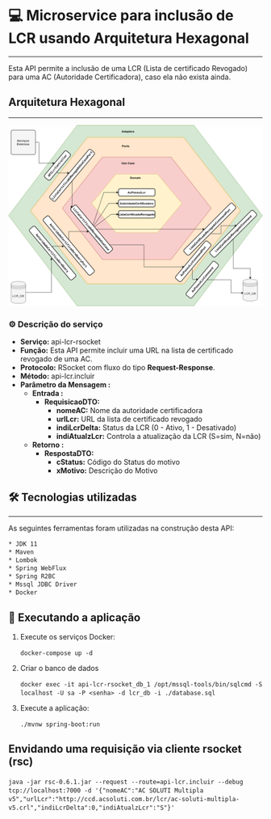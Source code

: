 # 💻 Microservice para inclusão de LCR usando Arquitetura Hexagonal
__________________________________________________________________________________________

Esta API permite a inclusão de uma LCR (Lista de certificado Revogado) para uma AC (Autoridade Certificadora), caso
ela não exista ainda.

## Arquitetura Hexagonal
______________

![Processo principal](./docs/api_lcr_arquitetura.drawio.png)

### ⚙️ Descrição do serviço

- **Serviço:** api-lcr-rsocket
- **Função:** Esta API permite incluir uma URL na lista de certificado revogado de uma AC.
- **Protocolo:** RSocket com fluxo do tipo **Request-Response**.
- **Método:** api-lcr.incluir
- **Parâmetro da Mensagem :**
    - **Entrada :**
        - **RequisicaoDTO:** 
            - **nomeAC:** Nome da autoridade certificadora
            - **urlLcr:** URL da lista de certificado revogado
            - **indiLcrDelta:** Status da LCR (0 - Ativo, 1 - Desativado)
            - **indiAtualzLcr:** Controla a atualização da LCR (S=sim, N=não)
    - **Retorno :**
        - **RespostaDTO:**
            - **cStatus:** Código do Status do motivo
            - **xMotivo:** Descrição do Motivo

## 🛠 Tecnologias utilizadas
_________________________

As seguintes ferramentas foram utilizadas na construção desta API:

    * JDK 11
    * Maven
    * Lombok
    * Spring WebFlux
    * Spring R2BC
    * Mssql JDBC Driver
    * Docker

## 🚀 Executando a aplicação

1. Execute os serviços Docker:

    ```docker-compose up -d```

2. Criar o banco de dados 

    ```docker exec -it api-lcr-rsocket_db_1 /opt/mssql-tools/bin/sqlcmd -S localhost -U sa -P <senha> -d lcr_db -i ./database.sql```

3. Execute a aplicação: 

    ```./mvnw spring-boot:run```

## Envidando uma requisição via cliente rsocket (rsc)

```java -jar rsc-0.6.1.jar --request --route=api-lcr.incluir --debug tcp://localhost:7000 -d '{"nomeAC":"AC SOLUTI Multipla v5","urlLcr":"http://ccd.acsoluti.com.br/lcr/ac-soluti-multipla-v5.crl","indiLcrDelta":0,"indiAtualzLcr":"S"}'```
